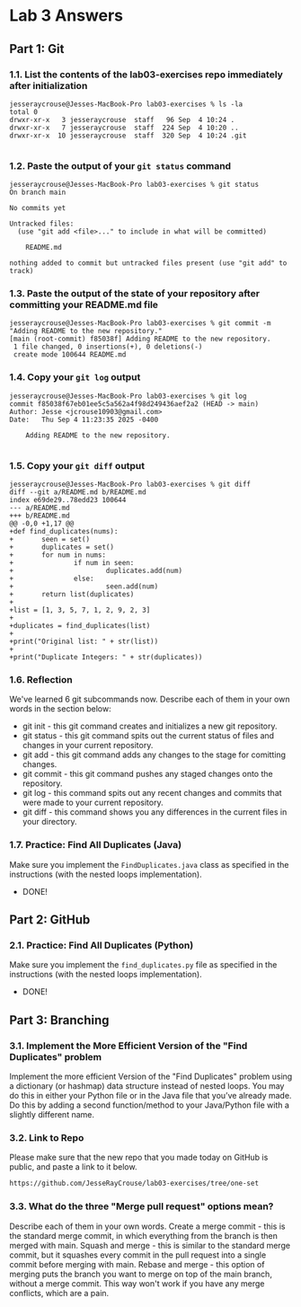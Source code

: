 # Lab 3 Answers

## Part 1: Git

### 1.1. List the contents of the lab03-exercises repo immediately after initialization
```
jesseraycrouse@Jesses-MacBook-Pro lab03-exercises % ls -la
total 0
drwxr-xr-x   3 jesseraycrouse  staff   96 Sep  4 10:24 .
drwxr-xr-x   7 jesseraycrouse  staff  224 Sep  4 10:20 ..
drwxr-xr-x  10 jesseraycrouse  staff  320 Sep  4 10:24 .git


```

### 1.2. Paste the output of your `git status` command
```
jesseraycrouse@Jesses-MacBook-Pro lab03-exercises % git status
On branch main

No commits yet

Untracked files:
  (use "git add <file>..." to include in what will be committed)

	README.md

nothing added to commit but untracked files present (use "git add" to track)

```

### 1.3. Paste the output of the state of your repository after committing your README.md file
```
jesseraycrouse@Jesses-MacBook-Pro lab03-exercises % git commit -m "Adding README to the new repository."
[main (root-commit) f85038f] Adding README to the new repository.
 1 file changed, 0 insertions(+), 0 deletions(-)
 create mode 100644 README.md

```

### 1.4. Copy your `git log` output
```
jesseraycrouse@Jesses-MacBook-Pro lab03-exercises % git log
commit f85038f67eb01ee5c5a562a4f98d249436aef2a2 (HEAD -> main)
Author: Jesse <jcrouse10903@gmail.com>
Date:   Thu Sep 4 11:23:35 2025 -0400

    Adding README to the new repository.


```

### 1.5. Copy your `git diff` output
```
jesseraycrouse@Jesses-MacBook-Pro lab03-exercises % git diff
diff --git a/README.md b/README.md
index e69de29..78edd23 100644
--- a/README.md
+++ b/README.md
@@ -0,0 +1,17 @@
+def find_duplicates(nums):
+       seen = set()
+       duplicates = set()
+       for num in nums:
+               if num in seen:
+                       duplicates.add(num)
+               else:
+                       seen.add(num)
+       return list(duplicates)
+
+list = [1, 3, 5, 7, 1, 2, 9, 2, 3]
+
+duplicates = find_duplicates(list)
+
+print("Original list: " + str(list))
+
+print("Duplicate Integers: " + str(duplicates))

```


### 1.6. Reflection

We've learned 6 git subcommands now. Describe each of them in your own words in the section below:

* git init - this git command creates and initializes a new git repository.
* git status - this git command spits out the current status of files and changes in your current repository.
* git add - this git command adds any changes to the stage for comitting changes.
* git commit - this git command pushes any staged changes onto the repository.
* git log - this command spits out any recent changes and commits that were made to your current repository.
* git diff - this command shows you any differences in the current files in your directory. 


### 1.7. Practice: Find All Duplicates (Java)
Make sure you implement the `FindDuplicates.java` class as specified in the instructions (with the nested loops implementation).
 - DONE!
## Part 2: GitHub

### 2.1. Practice: Find All Duplicates (Python)
Make sure you implement the `find_duplicates.py` file as specified in the instructions (with the nested loops implementation).
 - DONE!

## Part 3: Branching

### 3.1. Implement the More Efficient Version of the "Find Duplicates" problem
Implement the more efficient Version of the "Find Duplicates" problem using a dictionary (or hashmap) data structure instead of nested loops. You may do this in either your Python file or in the Java file that you’ve already made. Do this by adding a second function/method to your Java/Python file with a slightly different name.


### 3.2. Link to Repo
Please make sure that the new repo that you made today on GitHub is public, and paste a link to it below.

```bash
https://github.com/JesseRayCrouse/lab03-exercises/tree/one-set
```

### 3.3. What do the three "Merge pull request" options mean? 
Describe each of them in your own words.
Create a merge commit - this is the standard merge commit, in which everything from the branch is then merged with main.
Squash and merge - this is similar to the standard merge commit, but it squashes every commit in the pull request into a single commit before merging with main.
Rebase and merge - this option of merging puts the branch you want to merge on top of the main branch, without a merge commit. This way won't work if you have any merge conflicts, which are a pain.
